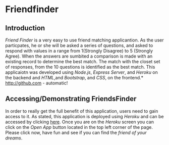 # Friendfinder

## Introduction
 *Friend Finder* is a very easy to use friend matching applicantion. As the user particpates, he or she will be asked a series of 
 questions, and asked to respond with values in a range from 1(Strongly Disagree) to 5 (Strongly Agree). When the answers are   sumbited a comparison is made with an existing record to determine the best match. The match with the closet set of responses,
 from the 10 questions is identified as the best match. 
 This applicaiotn was developed using *Node.js*, *Express Server*, and *Heroku* on the backend and *HTML*,and *Bootstrap*, and  *CSS*, on the frontend.*
 http://github.com - automatic!
## Accessing/Demonstrating FriendsFinder
   In order to really get the full benefit of this application, users need to gain access to it. As stated, this application is deployed using *Heroku* and can be accessed by clicking [here](https://dashboard.heroku.com/apps/vast-citadel-83734). Once you are on the *Heroku* screen you can click on the *Open App* button located in the top left corner of the page. Please click now, have fun and see if you can find the *friend of your dreams*.
